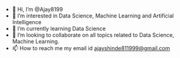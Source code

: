 - 👋 Hi, I’m @Ajay8199
- 👀 I’m interested in Data Science, Machine Learning and Artificial Intelligence
- 🌱 I’m currently learning Data Science
- 💞️ I’m looking to collaborate on all topics related to Data Science, Machine Learning.
- 📫 How to reach me  my email id ajayshinde811999@gmail.com

<!---
Ajay8199/Ajay8199 is a ✨ special ✨ repository because its `README.md` (this file) appears on your GitHub profile.
You can click the Preview link to take a look at your changes.
--->
